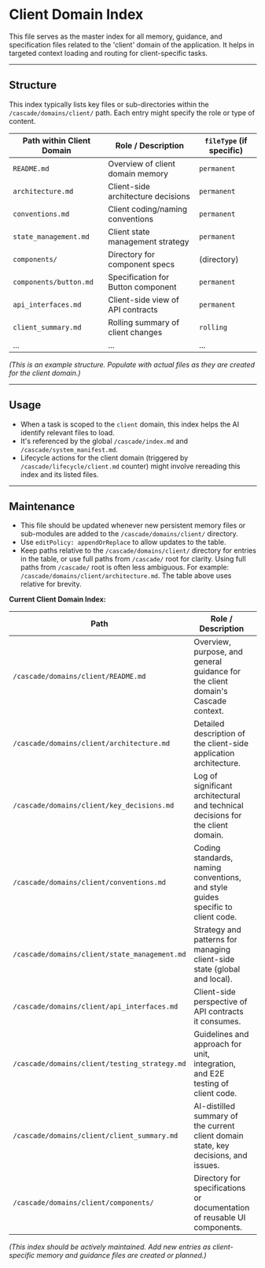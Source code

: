 <!-- @meta {
  "fileType": "structural",
  "subtype": "index",
  "purpose": "Index and routing map for all files and sub-modules within the 'client' domain.",
  "editPolicy": "appendOrReplace",
  "routeScope": "client"
} -->
# Client Domain Index

This file serves as the master index for all memory, guidance, and specification files related to the 'client' domain of the application. It helps in targeted context loading and routing for client-specific tasks.

---
## Structure
This index typically lists key files or sub-directories within the `/cascade/domains/client/` path. Each entry might specify the role or type of content.

| Path within Client Domain | Role / Description                 | `fileType` (if specific) |
|---------------------------|------------------------------------|--------------------------|
| `README.md`               | Overview of client domain memory   | `permanent`              |
| `architecture.md`         | Client-side architecture decisions | `permanent`              |
| `conventions.md`          | Client coding/naming conventions   | `permanent`              |
| `state_management.md`     | Client state management strategy   | `permanent`              |
| `components/`             | Directory for component specs      | (directory)              |
| `components/button.md`    | Specification for Button component | `permanent`              |
| `api_interfaces.md`       | Client-side view of API contracts  | `permanent`              |
| `client_summary.md`       | Rolling summary of client changes  | `rolling`                |
| ...                       | ...                                | ...                      |

*(This is an example structure. Populate with actual files as they are created for the client domain.)*

---
## Usage
- When a task is scoped to the `client` domain, this index helps the AI identify relevant files to load.
- It's referenced by the global `/cascade/index.md` and `/cascade/system_manifest.md`.
- Lifecycle actions for the client domain (triggered by `/cascade/lifecycle/client.md` counter) might involve rereading this index and its listed files.

---
## Maintenance
- This file should be updated whenever new persistent memory files or sub-modules are added to the `/cascade/domains/client/` directory.
- Use `editPolicy: appendOrReplace` to allow updates to the table.
- Keep paths relative to the `/cascade/domains/client/` directory for entries in the table, or use full paths from `/cascade/` root for clarity. Using full paths from `/cascade/` root is often less ambiguous. For example: `/cascade/domains/client/architecture.md`. The table above uses relative for brevity.

**Current Client Domain Index:**

| Path                                           | Role / Description                                                                 | `fileType` (Expected) |
|------------------------------------------------|------------------------------------------------------------------------------------|-----------------------|
| `/cascade/domains/client/README.md`            | Overview, purpose, and general guidance for the client domain's Cascade context.   | `permanent`           |
| `/cascade/domains/client/architecture.md`      | Detailed description of the client-side application architecture.                  | `permanent`           |
| `/cascade/domains/client/key_decisions.md`     | Log of significant architectural and technical decisions for the client domain.    | `permanent`           |
| `/cascade/domains/client/conventions.md`       | Coding standards, naming conventions, and style guides specific to client code.  | `permanent`           |
| `/cascade/domains/client/state_management.md`  | Strategy and patterns for managing client-side state (global and local).         | `permanent`           |
| `/cascade/domains/client/api_interfaces.md`    | Client-side perspective of API contracts it consumes.                              | `permanent`           |
| `/cascade/domains/client/testing_strategy.md`  | Guidelines and approach for unit, integration, and E2E testing of client code.   | `permanent`           |
| `/cascade/domains/client/client_summary.md`    | AI-distilled summary of the current client domain state, key decisions, and issues. | `permanent`           |
| `/cascade/domains/client/components/`          | Directory for specifications or documentation of reusable UI components.           | (directory)           |

*(This index should be actively maintained. Add new entries as client-specific memory and guidance files are created or planned.)*
